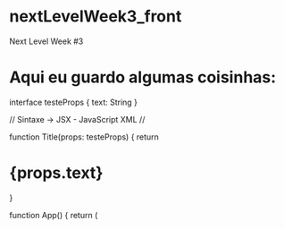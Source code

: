 # nextLevelWeek3_front
Next Level Week #3

# Aqui eu guardo algumas coisinhas:

interface testeProps {
  text: String
}

// Sintaxe  ->  JSX - JavaScript XML //

function Title(props: testeProps) {
  return <h1>{props.text}</h1>
}

function App() {
  return (
    <div className="page-landing">
      <Title text="To testando em kkk"/>
    </div>
  );
}
